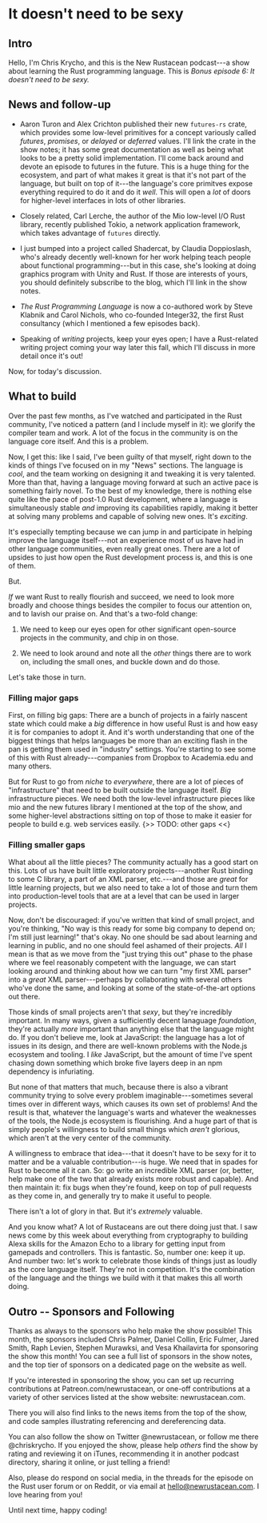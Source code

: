 # It doesn't need to be sexy

## Intro

Hello, I'm Chris Krycho, and this is the New Rustacean podcast---a show about learning the Rust programming language. This is *Bonus episode 6: It doesn't need to be sexy.*

## News and follow-up

-   Aaron Turon and Alex Crichton published their new `futures-rs` crate, which provides some low-level primitives for a concept variously called *futures*, *promises*, or *delayed* or *deferred* values. I'll link the crate in the show notes; it has some great documentation as well as being what looks to be a pretty solid implementation. I'll come back around and devote an episode to futures in the future. This is a huge thing for the ecosystem, and part of what makes it great is that it's not part of the language, but built on top of it---the language's core primitves expose everything required to do it and do it *well*. This will open a *lot* of doors for higher-level interfaces in lots of other libraries.

-   Closely related, Carl Lerche, the author of the Mio low-level I/O Rust library, recently published Tokio, a network application framework, which takes advantage of `futures` directly.

-   I just bumped into a project called Shadercat, by Claudia Doppioslash, who's already decently well-known for her work helping teach people about functional programming---but in this case, she's looking at doing graphics program with Unity and Rust. If those are interests of yours, you should definitely subscribe to the blog, which I'll link in the show notes.

-   _The Rust Programming Language_ is now a co-authored work by Steve Klabnik and Carol Nichols, who co-founded Integer32, the first Rust consultancy (which I mentioned a few episodes back).

-   Speaking of *writing* projects, keep your eyes open; I have a Rust-related writing project coming your way later this fall, which I'll discuss in more detail once it's out!

Now, for today's discussion.

## What to build

Over the past few months, as I've watched and participated in the Rust community, I've noticed a pattern (and I include myself in it): we glorify the compiler team and work. A lot of the focus in the community is on the language core itself. And this is a problem.

Now, I get this: like I said, I've been guilty of that myself, right down to the kinds of things I've focused on in my "News" sections. The language is *cool*, and the team working on designing it and tweaking it is very talented. More than that, having a language moving forward at such an active pace is something fairly novel. To the best of my knowledge, there is nothing else quite like the pace of post-1.0 Rust development, where a language is simultaneously stable *and* improving its capabilities rapidly, making it better at solving many problems and capable of solving new ones. It's *exciting*.

It's especially tempting because we can jump in and participate in helping improve the language itself---not an experience most of us have had in other language communities, even really great ones. There are a lot of upsides to just how open the Rust development process is, and this is one of them.

But.

*If* we want Rust to really flourish and succeed, we need to look more broadly and choose things besides the compiler to focus our attention on, and to lavish our praise on. And that's a two-fold change:

1.  We need to keep our eyes open for other significant open-source projects in the community, and chip in on those.

2.  We need to look around and note all the *other* things there are to work on, including the small ones, and buckle down and do those.

Let's take those in turn.

### Filling major gaps

First, on filling big gaps: There are a bunch of projects in a fairly nascent state which could make a *big* difference in how useful Rust is and how easy it is for companies to adopt it. And it's worth understanding that one of the biggest things that helps languages be more than an exciting flash in the pan is getting them used in "industry" settings. You're starting to see some of this with Rust already---companies from Dropbox to Academia.edu and many others.
    
But for Rust to go from *niche* to *everywhere*, there are a lot of pieces of "infrastructure" that need to be built outside the language itself. *Big* infrastructure pieces. We need both the low-level infrastructure pieces like mio and the new futures library I mentioned at the top of the show, and some higher-level abstractions sitting on top of those to make it easier for people to build e.g. web services easily. {>> TODO: other gaps <<}
    
### Filling smaller gaps

What about all the little pieces? The community actually has a good start on this. Lots of us have built little exploratory projects---another Rust binding to some C library, a part of an XML parser, etc.---and those are *great* for little learning projects, but we also need to take a lot of those and turn them into production-level tools that are at a level that can be used in larger projects.
    
Now, don't be discouraged: if you've written that kind of small project, and you're thinking, "No way is this ready for some big company to depend on; I'm still just learning!" that's okay. No one should be sad about learning and learning in public, and no one should feel ashamed of their projects. *All* I mean is that as we move from the "just trying this out" phase to the phase where we feel reasonably competent with the language, we can start looking around and thinking about how we can turn "my first XML parser" into a *great* XML parser---perhaps by collaborating with several others who've done the same, and looking at some of the state-of-the-art options out there.
    
Those kinds of small projects aren't that *sexy*, but they're incredibly important. In many ways, given a sufficiently decent lanaguage *foundation*, they're actually *more* important than anything else that the language might do. If you don't believe me, look at JavaScript: the language has a lot of issues in its design, and there are well-known problems with the Node.js ecosystem and tooling. I *like* JavaScript, but the amount of time I've spent chasing down something which broke five layers deep in an npm dependency is infuriating.

But none of that matters that much, because there is also a vibrant community trying to solve every problem imaginable---sometimes several times over in different ways, which causes its own set of problems! And the result is that, whatever the language's warts and whatever the weaknesses of the tools, the Node.js ecosystem is flourishing. And a huge part of that is simply people's willingness to build small things which *aren't* glorious, which aren't at the very center of the community.
    
A willingness to embrace that idea---that it doesn't have to be sexy for it to matter and be a valuable contribution---is huge. We need that in spades for Rust to become all it can. So: go write an incredible XML parser (or, better, help make one of the two that already exists more robust and capable). And then maintain it: fix bugs when they're found, keep on top of pull requests as they come in, and generally try to make it useful to people.

There isn't a lot of glory in that. But it's *extremely* valuable.

And you know what? A lot of Rustaceans are out there doing just that. I saw news come by this week about everything from cryptography to building Alexa skills for the Amazon Echo to a library for getting input from gamepads and controllers. This is fantastic. So, number one: keep it up. And number two: let's work to celebrate those kinds of things just as loudly as the core language itself. They're not in competition. It's the combination of the language and the things we build with it that makes this all worth doing.

## Outro -- Sponsors and Following

Thanks as always to the sponsors who help make the show possible! This month, the sponsors included Chris Palmer, Daniel Collin, Eric Fulmer, Jared Smith, Raph Levien, Stephen Murawksi, and Vesa Khailavirta for sponsoring the show this month! You can see a full list of sponsors in the show notes, and the top tier of sponsors on a dedicated page on the website as well.

If you're interested in sponsoring the show, you can set up recurring contributions at Patreon.com/newrustacean, or one-off contributions at a variety of other services listed at the show website: newrustacean.com.

There you will also find links to the news items from the top of the show, and code samples illustrating referencing and dereferencing data.

You can also follow the show on Twitter \@newrustacean, or follow me there \@chriskrycho. If you enjoyed the show, please help *others* find the show by rating and reviewing it on iTunes, recommending it in another podcast directory, sharing it online, or just telling a friend!

Also, please do respond on social media, in the threads for the episode on the Rust user forum or on Reddit, or via email at hello@newrustacean.com. I love hearing from you!

Until next time, happy coding!